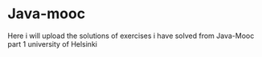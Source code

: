 # Java-mooc
Here i will upload the solutions of exercises i have solved from Java-Mooc part 1 university of Helsinki
